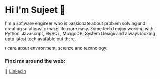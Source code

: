 <!--
**sujeetkv/sujeetkv** is a ✨ _special_ ✨ repository because its `README.md` (this file) appears on your GitHub profile.

Here are some ideas to get you started:

- 🔭 I’m currently working on ...
- 🌱 I’m currently learning ...
- 👯 I’m looking to collaborate on ...
- 🤔 I’m looking for help with ...
- 💬 Ask me about ...
- 📫 How to reach me: ...
- 😄 Pronouns: ...
- ⚡ Fun fact: ...
-->
# Hi I'm Sujeet :wave:
I'm a software engineer who is passionate about problem solving and creating solutions to make life more easy. Some tech I enjoy working with Python, Javascript, MySQL, MongoDB, System Design and always looking upto latest tech available out there.

I care about environment, science and technology.

### Find me around the web:
:briefcase: [LinkedIn](https://www.linkedin.com/in/sujeet-kumar-90)
